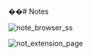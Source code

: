 ��# Notes

![note_browser_ss](https://user-images.githubusercontent.com/84711212/123796531-cbb45380-d917-11eb-962e-5bf168605b28.JPG)

![not_extension_page](https://user-images.githubusercontent.com/84711212/123796559-d373f800-d917-11eb-9d94-b49f1ce2d24b.JPG)
